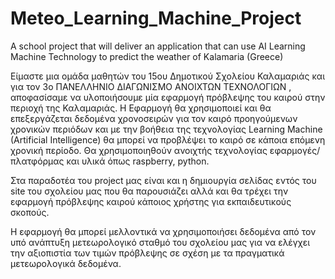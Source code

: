 # Meteo_Learning_Machine_Project
A school project that will deliver an application that can use AI Learning Machine Technology to predict the weather of Kalamaria (Greece)

Είμαστε μια ομάδα μαθητών του 15ου Δημοτικού Σχολείου Καλαμαριάς και για τον 3ο ΠΑΝΕΛΛΗΝΙΟ ΔΙΑΓΩΝΙΣΜΟ ΑΝΟΙΧΤΩΝ ΤΕΧΝΟΛΟΓΙΩΝ , αποφασίσαμε να υλοποιήσουμε μία εφαρμογή πρόβλεψης του καιρού στην περιοχή της Καλαμαριάς. Η Εφαρμογή θα χρησιμοποιεί και θα επεξεργάζεται δεδομένα χρονοσειρών για τον καιρό  προηγούμενων χρονικών περιόδων και με την βοήθεια της τεχνολογίας Learning Machine (Artificial Intelligence) θα μπορεί να προβλέψει το καιρό σε κάποια επόμενη χρονική περίοδο. Θα χρησιμοποιηθούν ανοιχτής τεχνολογίας εφαρμογές/πλατφόρμας και υλικά όπως raspberry, python. 

Στα παραδοτέα του project μας είναι και η δημιουργία σελίδας εντός του site του σχολείου μας που θα παρουσιάζει αλλά και θα τρέχει την εφαρμογή πρόβλεψης καιρού κάποιος χρήστης για εκπαιδευτικούς σκοπούς.

Η εφαρμογή θα μπορεί μελλοντικά να χρησιμοποιήσει δεδομένα από τον υπό ανάπτυξη μετεωρολογικό σταθμό του σχολείου μας για να ελέγχει την αξιοπιστία των τιμών πρόβλεψης σε σχέση με τα πραγματικά μετεωρολογικά δεδομένα.   
